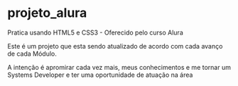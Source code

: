 # projeto_alura
Pratica usando HTML5 e CSS3 - Oferecido pelo curso Alura

Este é um projeto que esta sendo atualizado de acordo com cada avanço de cada Módulo. 

A intenção é apromirar cada vez mais, meus conhecimentos e me tornar um Systems Developer e ter uma oportunidade de atuação na área 
